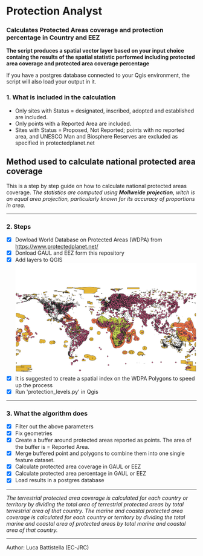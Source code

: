 # Protection Analyst
### Calculates Protected Areas coverage and protection percentage in Country and EEZ

**The script produces a spatial vector layer based on your input choice containg the results of the spatial statistic performed including protected area coverage and protected area coverage percentage**

If you have a postgres database connected to your Qgis environment, the script will also load your output in it.

### 1. What is included in the calculation
- Only sites with Status = designated, inscribed, adopted and established are included.
- Only points with a Reported Area are included.
- Sites with Status = Proposed, Not Reported; points with no reported area, and UNESCO Man and Biosphere Reserves are excluded as specified in protectedplanet.net

## Method used to calculate national protected area coverage
This is a step by step guide on how to calculate national protected areas coverage.
*The statistics are computed using **Mollweide projection**, witch is an equal area projection, particularly known for its accuracy of proportions in area.*
___________________________________________________________________________
### 2. Steps
- [x] Dowload World Database on Protected Areas (WDPA) from https://www.protectedplanet.net/ 
- [x] Donload GAUL and EEZ form this repository
- [x] Add layers to QGIS
![map](https://raw.githubusercontent.com/BIOPAMA/protection_analyst/main/img/WDPA.png)
- [x] It is suggested to create a spatial index on the WDPA Polygons to speed up the process
- [x] Run 'protection_levels.py' in Qgis
___________________________________________________________________________
### 3. What the algorithm does 
- [x] Filter out the above parameters
- [x] Fix geometries
- [x] Create a buffer around protected areas reported as points. The area of the buffer is = Reported Area. 
- [x] Merge buffered point and polygons to combine them into one single feature dataset.
- [x] Calculate protected area coverage in GAUL or EEZ
- [x] Calculate protected area percentage in GAUL or EEZ
- [x] Load results in a postgres database
___________________________________________________________________________


*The terrestrial protected area coverage is calculated for each country or territory by dividing the total area of terrestrial protected areas by total terrestrial area of that country.
The marine and coastal protected area coverage is calculated for each country or territory by dividing the total marine and coastal area of protected areas by total marine and coastal area of that country.*
___________________________________________________________________________

Author: Luca Battistella (EC-JRC)



